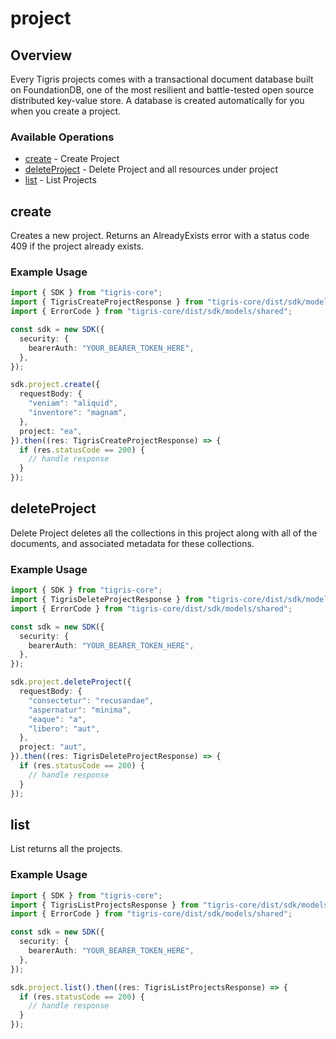 # project

## Overview

Every Tigris projects comes with a transactional document database built on FoundationDB, one of the most resilient and battle-tested open source distributed key-value store. A database is created automatically for you when you create a project.

### Available Operations

* [create](#create) - Create Project
* [deleteProject](#deleteproject) - Delete Project and all resources under project
* [list](#list) - List Projects

## create

Creates a new project. Returns an AlreadyExists error with a status code 409 if the project already exists.

### Example Usage

```typescript
import { SDK } from "tigris-core";
import { TigrisCreateProjectResponse } from "tigris-core/dist/sdk/models/operations";
import { ErrorCode } from "tigris-core/dist/sdk/models/shared";

const sdk = new SDK({
  security: {
    bearerAuth: "YOUR_BEARER_TOKEN_HERE",
  },
});

sdk.project.create({
  requestBody: {
    "veniam": "aliquid",
    "inventore": "magnam",
  },
  project: "ea",
}).then((res: TigrisCreateProjectResponse) => {
  if (res.statusCode == 200) {
    // handle response
  }
});
```

## deleteProject

Delete Project deletes all the collections in this project along with all of the documents, and associated metadata for these collections.

### Example Usage

```typescript
import { SDK } from "tigris-core";
import { TigrisDeleteProjectResponse } from "tigris-core/dist/sdk/models/operations";
import { ErrorCode } from "tigris-core/dist/sdk/models/shared";

const sdk = new SDK({
  security: {
    bearerAuth: "YOUR_BEARER_TOKEN_HERE",
  },
});

sdk.project.deleteProject({
  requestBody: {
    "consectetur": "recusandae",
    "aspernatur": "minima",
    "eaque": "a",
    "libero": "aut",
  },
  project: "aut",
}).then((res: TigrisDeleteProjectResponse) => {
  if (res.statusCode == 200) {
    // handle response
  }
});
```

## list

List returns all the projects.

### Example Usage

```typescript
import { SDK } from "tigris-core";
import { TigrisListProjectsResponse } from "tigris-core/dist/sdk/models/operations";
import { ErrorCode } from "tigris-core/dist/sdk/models/shared";

const sdk = new SDK({
  security: {
    bearerAuth: "YOUR_BEARER_TOKEN_HERE",
  },
});

sdk.project.list().then((res: TigrisListProjectsResponse) => {
  if (res.statusCode == 200) {
    // handle response
  }
});
```
